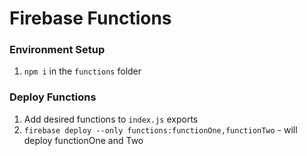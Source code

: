 # Firebase Functions

### Environment Setup
1. `npm i` in the `functions` folder

### Deploy Functions
1. Add desired functions to `index.js` exports
2. `firebase deploy --only functions:functionOne,functionTwo` - will deploy functionOne and Two

